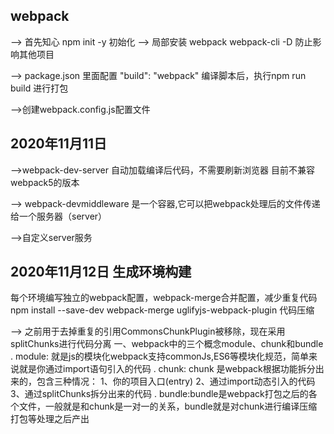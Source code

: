 ## webpack
--> 首先知心 npm init -y 初始化
--> 局部安装 webpack webpack-cli -D 防止影响其他项目

--> package.json 里面配置 "build": "webpack" 编译脚本后，执行npm run build 进行打包

-->创建webpack.config.js配置文件

## 2020年11月11日
-->webpack-dev-server 自动加载编译后代码，不需要刷新浏览器
目前不兼容webpack5的版本

--> webpack-devmiddleware 是一个容器,它可以把webpack处理后的文件传递给一个服务器（server）

-->自定义server服务

## 2020年11月12日 生成环境构建
每个环境编写独立的webpack配置，webpack-merge合并配置，减少重复代码 npm install --save-dev webpack-merge
uglifyjs-webpack-plugin 代码压缩

--> 之前用于去掉重复的引用CommonsChunkPlugin被移除，现在采用splitChunks进行代码分离
  一、webpack中的三个概念module、chunk和bundle
. module: 就是js的模块化webpack支持commonJs,ES6等模块化规范，简单来说就是你通过import语句引入的代码
. chunk: chunk 是webpack根据功能拆分出来的，包含三种情况：
  1、你的项目入口(entry)
  2、通过import动态引入的代码
  3、通过splitChunks拆分出来的代码
. bundle:bundle是webpack打包之后的各个文件，一般就是和chunk是一对一的关系，bundle就是对chunk进行编译压缩打包等处理之后产出
